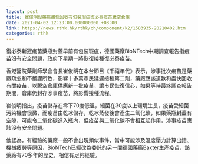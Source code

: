 ```yaml
---
layout: post
title: 崔俊明促藥廠盡快回收有包裝瑕疵復必泰疫苗騰空倉庫
date: 2021-04-02 12:23:00.000000000 +08:00
link: https://news.rthk.hk/rthk/ch/component/k2/1583935-20210402.htm
categories: rthk
---
```


復必泰新冠疫苗藥瓶封蓋早前有包裝瑕疵，德國藥廠BioNTech中期調查報告指疫苗沒有安全問題，政府下星期一將恢復接種復必泰疫苗。

香港醫院藥劑師學會會長崔俊明在本台節目《千禧年代》表示，涉事批次疫苗是藥廠疏忽和不嚴謹所致，影響十多萬市民延遲接種第二劑，藥廠應該道歉和盡快回收有關疫苗，以騰空倉庫供應新一批疫苗，讓市民恢復信心，如果等待最終調查報告期間，倉庫仍封存涉事疫苗，將影響接種流程。

崔俊明指出，疫苗儲存在零下70度低溫，細菌在30度以上環境生長，疫苗受細菌污染機會很微，而疫苗由乾冰儲存，乾冰蒸發後會產生二氧化碳，如果藥瓶封蓋有空隙，可能令二氧化碳進入瓶内，但疫苗與二氧化碳不會相互起作用，涉事疫苗應該沒有安全問題。

他認為，有經驗的藥廠一般不會出現類似事件，當中可能涉及溫度壓力計算出錯、機械疲勞等原因，BioNTech已經改為委託的另一間德國藥廠Baxter生產疫苗，該藥廠有70多年的歷史，相信有足夠經驗。

